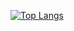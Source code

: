 [![Top Langs](https://github-readme-stats.vercel.app/api/top-langs/?username=nagchanallen&exclude_repo=atcoder_workplace)](https://github.com/anuraghazra/github-readme-stats)

<!--
**nagchanallen/nagchanallen** is a ✨ _special_ ✨ repository because its `README.md` (this file) appears on your GitHub profile.

Here are some ideas to get you started:

- 🔭 I’m currently working on ...
- 🌱 I’m currently learning ...
- 👯 I’m looking to collaborate on ...
- 🤔 I’m looking for help with ...
- 💬 Ask me about ...
- 📫 How to reach me: ...
- 😄 Pronouns: ...
- ⚡ Fun fact: ...
-->
